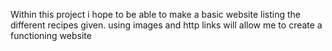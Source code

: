 Within this project i hope to be able to make a basic website listing the different recipes given. using images and http links will allow me to create a functioning website
